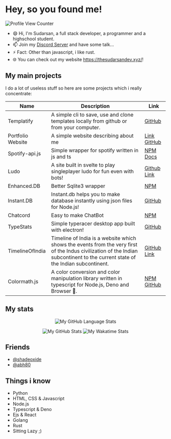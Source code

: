 # Hey, so you found me!

![Profile View Counter](https://komarev.com/ghpvc/?username=scientific-dev&style=flat-square)

- 😄 Hi, I'm Sudarsan, a full stack developer, a programmer and a highschool student.
- 📫 Join my [Discord Server](https://discord.gg/qFNwUNpSx8) and have some talk...
- ⚡ Fact: Other than javascript, i like rust.
- 🌐 You can check out my website https://thesudarsandev.xyz/!

## My main projects

I do a lot of useless stuff so here are some projects which i really concentrate:

| Name | Description | Link |
|------|------|-----------|
| Templatify | A simple cli to save, use and clone templates locally from github or from your computer. | [GitHub](https://github.com/scientific-dev/templatify) |
| Portfolio Website | A simple website describing about me | [Link](https://scientific-dev.github.io) [GitHub](https://github.com/scientific-dev/portfolio) |
| Spotify-api.js | Simple wrapper for spotify written in js and ts | [NPM](https://npmjs.com/package/spotify-api.js) [Docs](https://spotify-api.js.org) |
| Ludo | A site built in svelte to play singleplayer ludo for fun even with bots! | [Github](https://github.com/scientific-dev/ludo) [Link](https://scientific-dev.github.io/ludo) |
| Enhanced.DB | Better Sqlite3 wrapper | [NPM](https://www.npmjs.com/package/enhanced.db) |
| Instant.DB | Instant.db helps you to make database instantly using json files for Node.js! | [GitHub](https://github.com/Scientific-Dev/instant.db) |
| Chatcord | Easy to make ChatBot | [NPM](https://www.npmjs.com/package/chatcord) |
| TypeStats | Simple typeracer desktop app built with electron! | [GitHub](https://github.com/scientific-dev/Typestats) |
| TimelineOfIndia | Timeline of India is a website which shows the events from the very first of the Indus civilization of the Indian subcontinent to the current state of the Indian subcontinent. | [GitHub](https://github.com/timelineofindia) [Link](https://timelineofindia.github.io/) |
| Colormath.js | A color conversion and color manipulation library written in typescript for Node.js, Deno and Browser 🎨. | [NPM](https://npmjs.com/package/colormath.js) [GitHub](https://github.com/scientific-dev/colormath.js) |

## My stats

<div align="center">

![My GitHub Language Stats](https://github-readme-stats.vercel.app/api/top-langs/?username=scientific-dev&theme=gruvbox&layout=compact)
  
![My GitHub Stats](https://github-readme-stats.vercel.app/api?username=scientific-dev&count_private=true&show_icons=true&theme=gruvbox&custom_title=Github%20Stats)
![My Wakatime Stats](https://github-readme-stats.vercel.app/api/wakatime?username=scientificdev&theme=gruvbox&layout=compact&langs_count=8)

</div>

## Friends
- [@shadeoxide](https://github.com/shadeoxide)
- [@abh80](https://github.com/abh80)

## Things i know

- Python
- HTML, CSS & Javascript
- Node.js
- Typescript & Deno
- Ejs & React
- Golang
- Rust
- Sitting Lazy ;)
